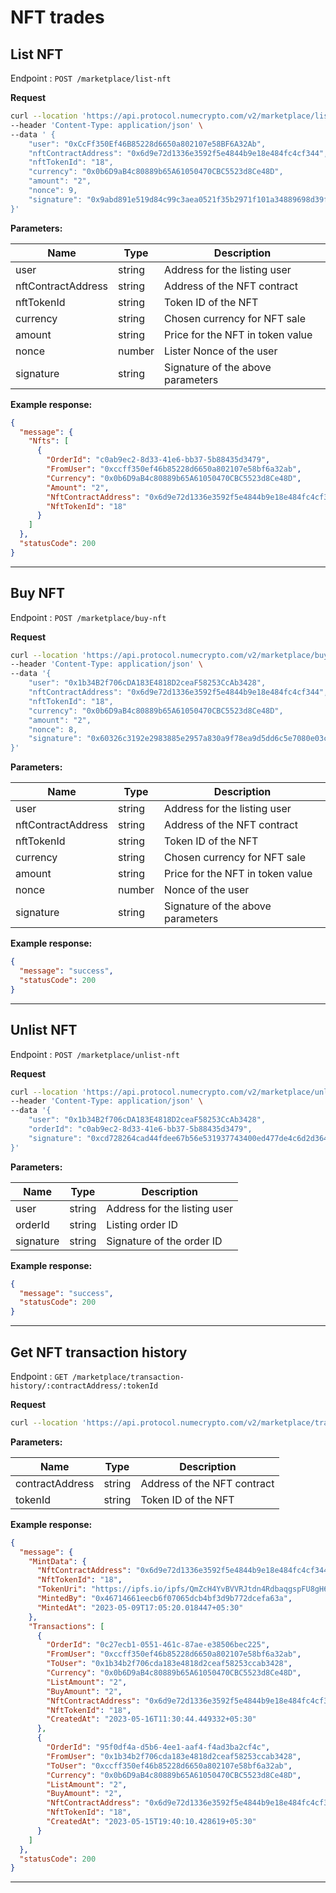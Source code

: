 # NFT trades

## List NFT

Endpoint : `POST /marketplace/list-nft`

**Request**

```sh
curl --location 'https://api.protocol.numecrypto.com/v2/marketplace/list-nft' \
--header 'Content-Type: application/json' \
--data ' {
    "user": "0xCcFf350Ef46B85228d6650a802107e58BF6A32Ab",
    "nftContractAddress": "0x6d9e72d1336e3592f5e4844b9e18e484fc4cf344",
    "nftTokenId": "18",
    "currency": "0x0b6D9aB4c80889b65A61050470CBC5523d8Ce48D",
    "amount": "2",
    "nonce": 9,
    "signature": "0x9abd891e519d84c99c3aea0521f35b2971f101a34889698d39f363972b5907907fba5b373a54ac3108e0f9752584d8668598f6c89bb3f67ecf6f44555975275a1b"
}'
```

**Parameters:**

| Name               | Type   | Description                       |
| ------------------ | ------ | --------------------------------- |
| user               | string | Address for the listing user      |
| nftContractAddress | string | Address of the NFT contract       |
| nftTokenId         | string | Token ID of the NFT               |
| currency           | string | Chosen currency for NFT sale      |
| amount             | string | Price for the NFT in token value  |
| nonce              | number | Lister Nonce of the user          |
| signature          | string | Signature of the above parameters |

**Example response:**

```json
{
  "message": {
    "Nfts": [
      {
        "OrderId": "c0ab9ec2-8d33-41e6-bb37-5b88435d3479",
        "FromUser": "0xccff350ef46b85228d6650a802107e58bf6a32ab",
        "Currency": "0x0b6D9aB4c80889b65A61050470CBC5523d8Ce48D",
        "Amount": "2",
        "NftContractAddress": "0x6d9e72d1336e3592f5e4844b9e18e484fc4cf344",
        "NftTokenId": "18"
      }
    ]
  },
  "statusCode": 200
}
```

---

## Buy NFT

Endpoint : `POST /marketplace/buy-nft`

**Request**

```sh
curl --location 'https://api.protocol.numecrypto.com/v2/marketplace/buy-nft' \
--header 'Content-Type: application/json' \
--data '{
    "user": "0x1b34B2f706cDA183E4818D2ceaF58253CcAb3428",
    "nftContractAddress": "0x6d9e72d1336e3592f5e4844b9e18e484fc4cf344",
    "nftTokenId": "18",
    "currency": "0x0b6D9aB4c80889b65A61050470CBC5523d8Ce48D",
    "amount": "2",
    "nonce": 8,
    "signature": "0x60326c3192e2983885e2957a830a9f78ea9d5dd6c5e7080e03c83ef661f31f454c19ba6620109e9c75b45aceaad452e2d795ce05bdc765d133b2c2f6585de4a91c"
}'
```

**Parameters:**

| Name               | Type   | Description                       |
| ------------------ | ------ | --------------------------------- |
| user               | string | Address for the listing user      |
| nftContractAddress | string | Address of the NFT contract       |
| nftTokenId         | string | Token ID of the NFT               |
| currency           | string | Chosen currency for NFT sale      |
| amount             | string | Price for the NFT in token value  |
| nonce              | number | Nonce of the user                 |
| signature          | string | Signature of the above parameters |

**Example response:**

```json
{
  "message": "success",
  "statusCode": 200
}
```

---

## Unlist NFT

Endpoint : `POST /marketplace/unlist-nft`

**Request**

```sh
curl --location 'https://api.protocol.numecrypto.com/v2/marketplace/unlist-nft' \
--header 'Content-Type: application/json' \
--data '{
    "user": "0x1b34B2f706cDA183E4818D2ceaF58253CcAb3428",
    "orderId": "c0ab9ec2-8d33-41e6-bb37-5b88435d3479",
    "signature": "0xcd728264cad44fdee67b56e531937743400ed477de4c6d2d364e9c44a618b40e068d9b6364a7c7e86e36fc799aafc99b0c6b365cedcc1b4b4d4fc71a29f0e2691b"
}'
```

**Parameters:**

| Name      | Type   | Description                  |
| --------- | ------ | ---------------------------- |
| user      | string | Address for the listing user |
| orderId   | string | Listing order ID             |
| signature | string | Signature of the order ID    |

**Example response:**

```json
{
  "message": "success",
  "statusCode": 200
}
```

---

## Get NFT transaction history

Endpoint : `GET /marketplace/transaction-history/:contractAddress/:tokenId`

**Request**

```sh
curl --location 'https://api.protocol.numecrypto.com/v2/marketplace/transaction-history/0x6d9e72d1336e3592f5e4844b9e18e484fc4cf344/18'
```

**Parameters:**

| Name            | Type   | Description                 |
| --------------- | ------ | --------------------------- |
| contractAddress | string | Address of the NFT contract |
| tokenId         | string | Token ID of the NFT         |

**Example response:**

```json
{
  "message": {
    "MintData": {
      "NftContractAddress": "0x6d9e72d1336e3592f5e4844b9e18e484fc4cf344",
      "NftTokenId": "18",
      "TokenUri": "https://ipfs.io/ipfs/QmZcH4YvBVVRJtdn4RdbaqgspFU8gH6P9vomDpBVpAL3u4/18",
      "MintedBy": "0x46714661eecb6f07065dcb4bf3d9b772dcefa63a",
      "MintedAt": "2023-05-09T17:05:20.018447+05:30"
    },
    "Transactions": [
      {
        "OrderId": "0c27ecb1-0551-461c-87ae-e38506bec225",
        "FromUser": "0xccff350ef46b85228d6650a802107e58bf6a32ab",
        "ToUser": "0x1b34b2f706cda183e4818d2ceaf58253ccab3428",
        "Currency": "0x0b6D9aB4c80889b65A61050470CBC5523d8Ce48D",
        "ListAmount": "2",
        "BuyAmount": "2",
        "NftContractAddress": "0x6d9e72d1336e3592f5e4844b9e18e484fc4cf344",
        "NftTokenId": "18",
        "CreatedAt": "2023-05-16T11:30:44.449332+05:30"
      },
      {
        "OrderId": "95f0df4a-d5b6-4ee1-aaf4-f4ad3ba2cf4c",
        "FromUser": "0x1b34b2f706cda183e4818d2ceaf58253ccab3428",
        "ToUser": "0xccff350ef46b85228d6650a802107e58bf6a32ab",
        "Currency": "0x0b6D9aB4c80889b65A61050470CBC5523d8Ce48D",
        "ListAmount": "2",
        "BuyAmount": "2",
        "NftContractAddress": "0x6d9e72d1336e3592f5e4844b9e18e484fc4cf344",
        "NftTokenId": "18",
        "CreatedAt": "2023-05-15T19:40:10.428619+05:30"
      }
    ]
  },
  "statusCode": 200
}
```

---
